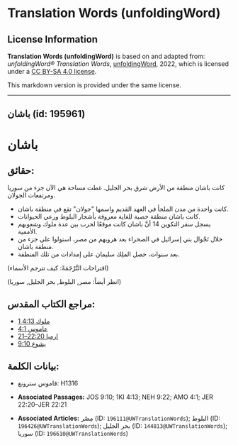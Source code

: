 # Translation Words (unfoldingWord)

## License Information

**Translation Words (unfoldingWord)** is based on and adapted from: _unfoldingWord® Translation Words_, [unfoldingWord](https://unfoldingword.org/utw), 2022, which is licensed under a [CC BY-SA 4.0 license](https://creativecommons.org/licenses/by-sa/4.0/legalcode.en).

This markdown version is provided under the same license.



--------------------------------

## باشان (id: 195961)

باشان
=====

حقائق:
------

كانت باشان منطقة من الأرض شرق بحر الجليل. غطت مساحة هي الآن جزء من سوريا ومرتفعات الجولان.

* كانت واحدة من مدن الملجأ في العهد القديم واسمها "جولان" تقع في منطقة باشان.
* كانت باشان منطقة خصبة للغاية معروفة بأشجار البلوط ورعي الحيوانات.
* يسجل سفر التكوين 14 أنَّ باشان كانت موقعًا لحرب بين عدة ملوك وشعوبهم الأممية.
* خلال تَجْوال بني إسرائيل في الصحراء بعد هروبهم من مصر، استولوا على جزء من منطقة باشان.
* بعد سنوات، حصل الملِك سليمان على إمدادات من تلك المنطقة.

(اقتراحات التَّرْجَمَةً: كيف تترجم الأسماء)

(انظر أيضاً: مصر, البلوط, بحر الجليل, سوريا)

مراجع الكتاب المقدس:
--------------------

* [1 ملوك 4:13](https://ref.ly/1Kgs4:13)
* [عاموس 4:1](https://ref.ly/Amos4:1)
* [إرميا 22:20–21](https://ref.ly/Jer22:20-Jer22:21)
* [يشوع 9:10](https://ref.ly/Josh9:10)

بيانات الكلمة:
--------------

* قاموس سترونغ: H1316

* **Associated Passages:** JOS 9:10; 1KI 4:13; NEH 9:22; AMO 4:1; JER 22:20–JER 22:21
* **Associated Articles:** مِصْر (ID: `196111@UWTranslationWords`); البلوط (ID: `196426@UWTranslationWords`); بحر الجليل (ID: `144813@UWTranslationWords`); سوريا (ID: `196610@UWTranslationWords`)

